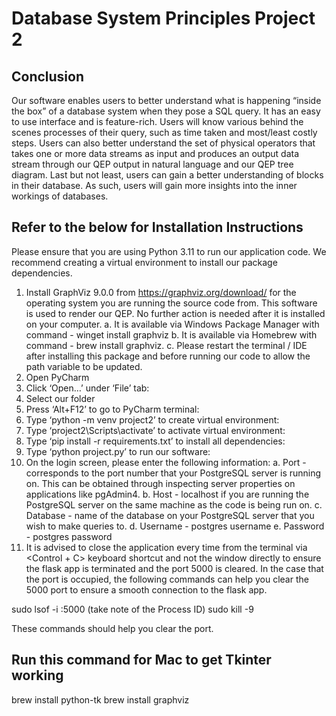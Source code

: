 # Database System Principles Project 2


## Conclusion
Our software enables users to better understand what is happening “inside the box” of a database system when they pose a SQL query. It has an easy to use interface and is
feature-rich. Users will know various behind the scenes processes of their query, such as time taken and most/least costly steps. Users can also better understand the set of physical
operators that takes one or more data streams as input and produces an output data stream through our QEP output in natural language and our QEP tree diagram. Last but not least, users
can gain a better understanding of blocks in their database. As such, users will gain more insights into the inner workings of databases.

## Refer to the below for Installation Instructions

Please ensure that you are using Python 3.11 to run our application code. We recommend creating a virtual environment to install our package dependencies.

1. Install GraphViz 9.0.0 from https://graphviz.org/download/ for the operating system you are running the source code from. This software is used to render our QEP. No further action is needed after it is installed on your computer.
    a. It is available via Windows Package Manager with command - winget install graphviz
    b. It is available via Homebrew with command - brew install graphviz.
    c. Please restart the terminal / IDE after installing this package and before running our code to allow the path variable to be updated.
2. Open PyCharm
3. Click ‘Open…’ under ‘File’ tab:
4. Select our folder
5. Press ‘Alt+F12’ to go to PyCharm terminal:
6. Type ‘python -m venv project2’ to create virtual environment:
7. Type ‘project2\Scripts\activate’ to activate virtual environment:
8. Type ‘pip install -r requirements.txt’ to install all dependencies:
9. Type ‘python project.py’ to run our software:
10. On the login screen, please enter the following information:
    a. Port - corresponds to the port number that your PostgreSQL server is running on. This can be obtained through inspecting server properties on applications like pgAdmin4.
    b. Host - localhost if you are running the PostgreSQL server on the same machine as the code is being run on.
    c. Database - name of the database on your PostgreSQL server that you wish to make queries to.
    d. Username - postgres username
    e. Password - postgres password
11. It is advised to close the application every time from the terminal via <Control + C> keyboard shortcut and not the window directly to ensure the flask app is terminated and the port 5000 is cleared. In the case that the port is occupied, the following commands can help you clear the 5000 port to ensure a smooth connection to the flask app.

sudo lsof -i :5000 (take note of the Process ID)
sudo kill -9 <Process ID of the python app>

These commands should help you clear the port.

## Run this command for Mac to get Tkinter working
brew install python-tk
brew install graphviz


